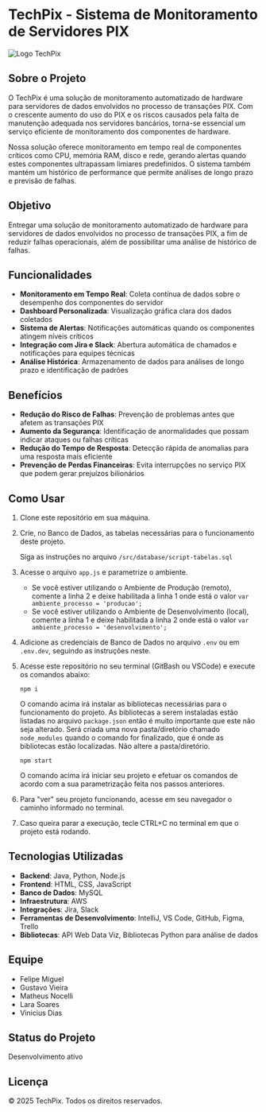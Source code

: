# TechPix - Sistema de Monitoramento de Servidores PIX

![Logo TechPix](https://i.ibb.co/JjpGcpHg/paleta-1-removebg-preview.png)


## Sobre o Projeto
O TechPix é uma solução de monitoramento automatizado de hardware para servidores de dados envolvidos no processo de transações PIX. Com o crescente aumento do uso do PIX e os riscos causados pela falta de manutenção adequada nos servidores bancários, torna-se essencial um serviço eficiente de monitoramento dos componentes de hardware.

Nossa solução oferece monitoramento em tempo real de componentes críticos como CPU, memória RAM, disco e rede, gerando alertas quando estes componentes ultrapassam limiares predefinidos. O sistema também mantém um histórico de performance que permite análises de longo prazo e previsão de falhas.

## Objetivo
Entregar uma solução de monitoramento automatizado de hardware para servidores de dados envolvidos no processo de transações PIX, a fim de reduzir falhas operacionais, além de possibilitar uma análise de histórico de falhas.

## Funcionalidades
- **Monitoramento em Tempo Real**: Coleta contínua de dados sobre o desempenho dos componentes do servidor
- **Dashboard Personalizada**: Visualização gráfica clara dos dados coletados
- **Sistema de Alertas**: Notificações automáticas quando os componentes atingem níveis críticos
- **Integração com Jira e Slack**: Abertura automática de chamados e notificações para equipes técnicas
- **Análise Histórica**: Armazenamento de dados para análises de longo prazo e identificação de padrões

## Benefícios
- **Redução do Risco de Falhas**: Prevenção de problemas antes que afetem as transações PIX
- **Aumento da Segurança**: Identificação de anormalidades que possam indicar ataques ou falhas críticas
- **Redução do Tempo de Resposta**: Detecção rápida de anomalias para uma resposta mais eficiente
- **Prevenção de Perdas Financeiras**: Evita interrupções no serviço PIX que podem gerar prejuízos bilionários

## Como Usar
1. Clone este repositório em sua máquina.

2. Crie, no Banco de Dados, as tabelas necessárias para o funcionamento deste projeto.

   Siga as instruções no arquivo `/src/database/script-tabelas.sql`

3. Acesse o arquivo `app.js` e parametrize o ambiente.

   - Se você estiver utilizando o Ambiente de Produção (remoto), comente a linha 2 e deixe habilitada a linha 1 onde está o valor `var ambiente_processo = 'producao';`
   - Se você estiver utilizando o Ambiente de Desenvolvimento (local), comente a linha 1 e deixe habilitada a linha 2 onde está o valor `var ambiente_processo = 'desenvolvimento';`

4. Adicione as credenciais de Banco de Dados no arquivo `.env` ou em `.env.dev`, seguindo as instruções neste.
5. Acesse este repositório no seu terminal (GitBash ou VSCode) e execute os comandos abaixo:

   ```
   npm i
   ```
   
   O comando acima irá instalar as bibliotecas necessárias para o funcionamento do projeto. As bibliotecas a serem instaladas estão listadas no arquivo `package.json` então é muito importante que este não seja alterado. Será criada uma nova pasta/diretório chamado `node_modules` quando o comando for finalizado, que é onde as bibliotecas estão localizadas. Não altere a pasta/diretório.
   
   ```
   npm start
   ```
   
   O comando acima irá iniciar seu projeto e efetuar os comandos de acordo com a sua parametrização feita nos passos anteriores.

6. Para "ver" seu projeto funcionando, acesse em seu navegador o caminho informado no terminal.
7. Caso queira parar a execução, tecle CTRL+C no terminal em que o projeto está rodando.

## Tecnologias Utilizadas
- **Backend**: Java, Python, Node.js
- **Frontend**: HTML, CSS, JavaScript
- **Banco de Dados**: MySQL
- **Infraestrutura**: AWS
- **Integrações**: Jira, Slack
- **Ferramentas de Desenvolvimento**: IntelliJ, VS Code, GitHub, Figma, Trello
- **Bibliotecas**: API Web Data Viz, Bibliotecas Python para análise de dados

## Equipe
- Felipe Miguel
- Gustavo Vieira 
- Matheus Nocelli
- Lara Soares
- Vinicius Dias

## Status do Projeto
Desenvolvimento ativo 

## Licença
© 2025 TechPix. Todos os direitos reservados.
